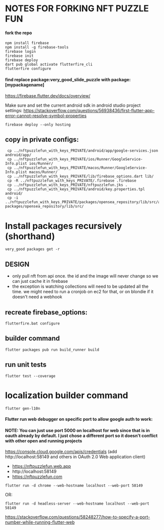 # NOTES FOR FORKING NFT PUZZLE FUN
#### fork the repo
```
npm install firebase
npm install -g firebase-tools
firebase login
firebase init
firebase deploy
dart pub global activate flutterfire_cli
flutterfire configure
```

#### find replace package:very_good_slide_puzzle with package:[mypackagename]

https://firebase.flutter.dev/docs/overview/

Make sure and set the current android sdk in android studio project settings: https://stackoverflow.com/questions/56938436/first-flutter-app-error-cannot-resolve-symbol-properties

```
firebase deploy --only hosting
```


## copy in private configs:
```
 cp ../nftpuzzlefun_with_keys_PRIVATE/android/app/google-services.json android/app/
 cp ../nftpuzzlefun_with_keys_PRIVATE/ios/Runner/GoogleService-Info.plist ios/Runner/
 cp ../nftpuzzlefun_with_keys_PRIVATE/macos/Runner/GoogleService-Info.plist macos/Runner/
 cp ../nftpuzzlefun_with_keys_PRIVATE/lib/firebase_options.dart lib/
 cp -R ../nftpuzzlefun_with_keys_PRIVATE/.firebase .firebase
 cp ../nftpuzzlefun_with_keys_PRIVATE/nftpuzzlefun.jks .
 cp ../nftpuzzlefun_with_keys_PRIVATE/android/key.properties.tpl android/
 cp -i ../nftpuzzlefun_with_keys_PRIVATE/packages/opensea_repository/lib/src/api_key.dart packages/opensea_repository/lib/src/
```

# Install packages recursively (shorthand)
```very_good packages get -r```

## DESIGN
- only pull nft from api once. the id and the image will never change so we can just cache it in firebase
- the exception is watching collections will need to be updated all the time. we might need to run a cronjob on ec2 for that, or on blondie if it doesn't need a webhook

## recreate firebase_options:
```
flutterfire.bat configure
```

## builder command
```
flutter packages pub run build_runner build
```

## run unit tests
```
flutter test --coverage
```

# localization builder command
```
flutter gen-l10n
```

#### Flutter run web debugger on specific port to allow google auth to work:
#### NOTE: You can just use port 5000 on localhost for web since that is in oauth already by default. I just chose a different port so it doesn't conflict with other open and running projects
https://console.cloud.google.com/apis/credentials (add http://localhost:58149 and others in OAuth 2.0 Web application client)
- https://nftpuzzlefun.web.app
- http://localhost:58149
- https://nftpuzzlefun.com
```
flutter run -d chrome --web-hostname localhost --web-port 58149
```
OR:
```
flutter run -d headless-server --web-hostname localhost --web-port 58149
```
https://stackoverflow.com/questions/58248277/how-to-specify-a-port-number-while-running-flutter-web

